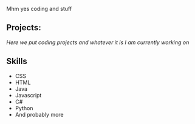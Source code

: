 Mhm yes coding and stuff

## Projects:
*Here we put coding projects and whatever it is I am currently working on*

## Skills
- CSS
- HTML
- Java
- Javascript
- C#
- Python
- And probably more
<!---
ItsRiprod/ItsRiprod is a ✨ special ✨ repository because its `README.md` (this file) appears on your GitHub profile.
You can click the Preview link to take a look at your changes.
--->
